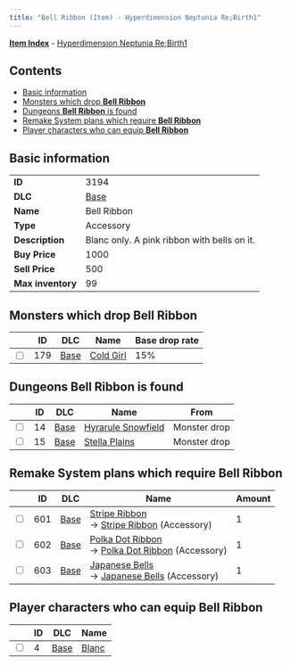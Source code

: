 ```yaml
---
title: "Bell Ribbon (Item) - Hyperdimension Neptunia Re;Birth1"
---
```


[**Item Index**](/neptunia/rb1/item/index.html) - [Hyperdimension Neptunia Re;Birth1](/neptunia/rb1)

## Contents

- [Basic information](#basic-information)
- [Monsters which drop **Bell Ribbon**](#monsters-which-drop-bell-ribbon)
- [Dungeons **Bell Ribbon** is found](#dungeons-bell-ribbon-is-found)
- [Remake System plans which require **Bell Ribbon**](#remake-system-plans-which-require-bell-ribbon)
- [Player characters who can equip **Bell Ribbon**](#player-characters-who-can-equip-bell-ribbon)

## Basic information

|   |   |
| -- | -- |
| **ID** | 3194 |
| **DLC** | [Base](/neptunia/rb1/dlc/1-base.html) |
| **Name** | Bell Ribbon |
| **Type** | Accessory |
| **Description** | Blanc only. A pink ribbon with bells on it. |
| **Buy Price** | 1000 |
| **Sell Price** | 500 |
| **Max inventory** | 99 |

## Monsters which drop **Bell Ribbon**

|    | ID | DLC | Name | Base drop rate |
| -- | -- | --- | ---- | -------------- |
| <input type="checkbox" id="rb1-monster-1-179" class="trackbox" /> | 179 | [Base](/neptunia/rb1/dlc/1-base.html) | [Cold Girl](/neptunia/rb1/monster/1-179-cold-girl.html) | 15% |

## Dungeons **Bell Ribbon** is found

|    | ID | DLC | Name | From |
| -- | -- | --- | ---- | ---- |
| <input type="checkbox" id="rb1-dungeon-1-14" class="trackbox" /> | 14 | [Base](/neptunia/rb1/dlc/1-base.html) | [Hyrarule Snowfield](/neptunia/rb1/dungeon/1-14-hyrarule-snowfield.html) | Monster drop |
| <input type="checkbox" id="rb1-dungeon-1-15" class="trackbox" /> | 15 | [Base](/neptunia/rb1/dlc/1-base.html) | [Stella Plains](/neptunia/rb1/dungeon/1-15-stella-plains.html) | Monster drop |

## Remake System plans which require **Bell Ribbon**

|    | ID | DLC | Name | Amount |
| -- | -- | --- | ---- | ------ |
| <input type="checkbox" id="rb1-remake-1-601" class="trackbox" /> | 601 | [Base](/neptunia/rb1/dlc/1-base.html) | [Stripe Ribbon](/neptunia/rb1/remake/1-601-stripe-ribbon.html)<br />→ [Stripe Ribbon](/neptunia/rb1/item/1-3195-stripe-ribbon.html) (Accessory) | 1 |
| <input type="checkbox" id="rb1-remake-1-602" class="trackbox" /> | 602 | [Base](/neptunia/rb1/dlc/1-base.html) | [Polka Dot Ribbon](/neptunia/rb1/remake/1-602-polka-dot-ribbon.html)<br />→ [Polka Dot Ribbon](/neptunia/rb1/item/1-3196-polka-dot-ribbon.html) (Accessory) | 1 |
| <input type="checkbox" id="rb1-remake-1-603" class="trackbox" /> | 603 | [Base](/neptunia/rb1/dlc/1-base.html) | [Japanese Bells](/neptunia/rb1/remake/1-603-japanese-bells.html)<br />→ [Japanese Bells](/neptunia/rb1/item/1-3197-japanese-bells.html) (Accessory) | 1 |

## Player characters who can equip **Bell Ribbon**

|    | ID | DLC | Name |
| -- | -- | --- | ---- |
| <input type="checkbox" id="rb1-player-1-4" class="trackbox" /> | 4 | [Base](/neptunia/rb1/dlc/1-base.html) | [Blanc](/neptunia/rb1/player/1-4-blanc.html) |